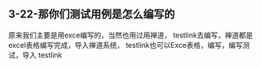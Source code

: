 ## 3-22-那你们测试用例是怎么编写的

原来我们主要是用exce编写的，当然也用过用禅道， testlink去编写，禅道都是excel表格编写完成，导入禅道系统， testlink也可以Exce表格，编写，编写测试，导入 testlink
